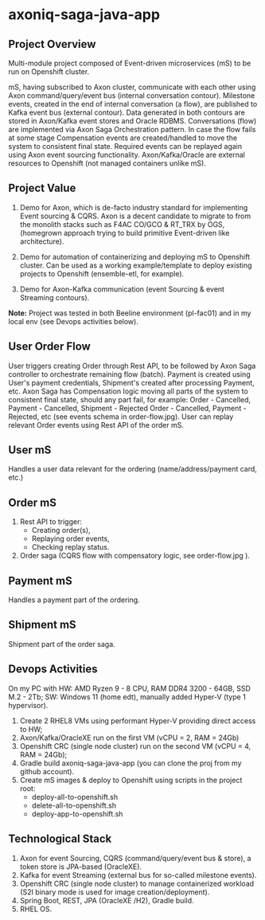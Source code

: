 # axoniq-saga-java-app

## Project Overview

Multi-module project composed of Event-driven microservices (mS) to be run on Openshift cluster.

mS, having subscribed to Axon cluster, communicate with each other using Axon command/query/event bus (internal conversation contour). Milestone events, created in the end of internal conversation (a flow), are published to Kafka event bus (external contour). Data generated in both contours are stored in Axon/Kafka event stores and Oracle RDBMS. Conversations (flow) are implemented via Axon Saga Orchestration pattern. In case the flow fails at some stage Compensation events are created/handled to move the system to consistent final state. Required events can be replayed again using Axon event sourcing functionality. Axon/Kafka/Oracle are external resources to Openshift (not managed containers unlike mS).

## Project Value

1. Demo for Axon, which is de-facto industry standard for implementing Event sourcing & CQRS. Axon is a decent candidate to migrate to from the monolith stacks such as F4AC CO/GCO & RT_TRX by OGS, (homegrown approach trying to build primitive Event-driven like architecture).
   
2. Demo for automation of containerizing and deploying mS to Openshift cluster. Can be used as a working example/template to deploy existing projects to Openshift (ensemble-etl, for example).

3. Demo for Axon-Kafka communication (event Sourcing & event Streaming contours).

**Note:** Project was tested in both Beeline environment (pl-fac01) and in my local env (see Devops activities below).

## User Order Flow

User triggers creating Order through Rest API, to be followed by Axon Saga controller to orchestrate remaining flow (batch). Payment is created using User's payment credentials, Shipment's created after processing Payment, etc. Axon Saga has Compensation logic moving all parts of the system to consistent final state, should any part fail, for example: Order - Cancelled, Payment - Cancelled, Shipment - Rejected Order - Cancelled, Payment - Rejected, etc (see events schema in order-flow.jpg). User can replay relevant Order events using Rest API of the order mS.

## User mS

Handles a user data relevant for the ordering (name/address/payment card, etc.)

## Order mS

1. Rest API to trigger:
   - Creating order(s),
   - Replaying order events,
   - Checking replay status.
2. Order saga (CQRS flow with compensatory logic, see order-flow.jpg ).

## Payment mS

Handles a payment part of the ordering.

## Shipment mS

Shipment part of the order saga.

## Devops Activities

On my PC with HW: AMD Ryzen 9 - 8 CPU, RAM DDR4 3200 - 64GB, SSD M.2 - 2Tb; SW: Windows 11 (home edt), manually added Hyper-V (type 1 hypervisor).

1. Create 2 RHEL8 VMs using performant Hyper-V providing direct access to HW;
2. Axon/Kafka/OracleXE run on the first VM (vCPU = 2, RAM = 24Gb)
3. Openshift CRC (single node cluster) run on the second VM (vCPU = 4, RAM = 24Gb);
4. Gradle build axoniq-saga-java-app (you can clone the proj from my github account).
5. Create mS images & deploy to Openshift using scripts in the project root:
   - deploy-all-to-openshift.sh
   - delete-all-to-openshift.sh
   - deploy-app-to-openshift.sh

## Technological Stack

1. Axon for event Sourcing, CQRS (command/query/event bus & store), a token store is JPA-based (OracleXE).
2. Kafka for event Streaming (external bus for so-called milestone events).
3. Openshift CRC (single node cluster) to manage containerized workload (S2I binary mode is used for image creation/deployment).
4. Spring Boot, REST, JPA (OracleXE /H2), Gradle build.
5. RHEL OS.
